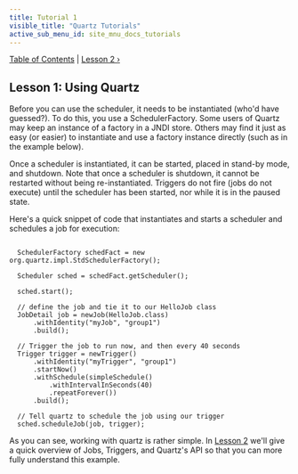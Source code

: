 ```yaml
---
title: Tutorial 1
visible_title: "Quartz Tutorials"
active_sub_menu_id: site_mnu_docs_tutorials
---
```

<div class="secNavPanel">
          <a href="./" title="Go to Tutorial Table of Contents">Table of Contents</a> |
          <a href="tutorial-lesson-02.html" title="Go to Lesson 2">Lesson 2&nbsp;&rsaquo;</a>
</div>

## Lesson 1: Using Quartz

Before you can use the scheduler, it needs to be instantiated (who'd have guessed?). To do this, you use a
SchedulerFactory. Some users of Quartz may keep an instance of a factory in a JNDI store. Others may find it
just as easy (or easier) to instantiate and use a factory instance directly (such as in the example below).

Once a scheduler is instantiated, it can be started, placed in stand-by mode, and shutdown. Note that once a
scheduler is shutdown, it cannot be restarted without being re-instantiated. Triggers do not fire (jobs do not execute)
until the scheduler has been started, nor while it is in the paused state.

Here's a quick snippet of code that instantiates and starts a scheduler and schedules a job for execution:

<pre class="prettyprint highlight"><code class="language-java" data-lang="java">
  SchedulerFactory schedFact = new org.quartz.impl.StdSchedulerFactory();

  Scheduler sched = schedFact.getScheduler();

  sched.start();

  // define the job and tie it to our HelloJob class
  JobDetail job = newJob(HelloJob.class)
      .withIdentity("myJob", "group1")
      .build();

  // Trigger the job to run now, and then every 40 seconds
  Trigger trigger = newTrigger()
      .withIdentity("myTrigger", "group1")
      .startNow()
      .withSchedule(simpleSchedule()
          .withIntervalInSeconds(40)
          .repeatForever())
      .build();

  // Tell quartz to schedule the job using our trigger
  sched.scheduleJob(job, trigger);
</code></pre>


As you can see, working with quartz is rather simple. In <a href="./tutorial-lesson-02.md"
title="Tutorial Lesson 2">Lesson 2</a> we'll give a quick overview of Jobs, Triggers, and Quartz's API so that
you can more fully understand this example.
